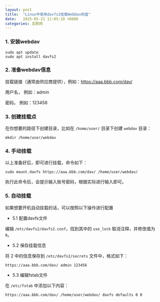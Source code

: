 ```yaml
---
layout: post
title:  "Linux中使用davfs2挂载WebDav网盘"
date:   2025-05-21 11:05:18 +0800
categories: 互联网
---
```


### 1. 安装webdav ###

    sudo apt update
    sudo apt install davfs2

### 2. 准备webdav信息 ###

挂载链接（通常由供应商提供），例如：https://aaa.bbb.com/dav/

用户名， 例如：admin

密码， 例如：123456

### 3. 创建挂载点 ###

在你想要的路径下创建目录，比如在 `/home/user/` 目录下创建 `webdav` 目录：

    mkdir /home/user/webdav

### 4. 手动挂载 ###

以上准备好后，即可进行挂载，命令如下：

    sudo mount.davfs https://aaa.bbb.com/dav/ /home/user/webdav/

执行此命令后，会提示输入账号密码，根据实际进行输入即可。

### 5. 自动挂载 ###

如果想要开机自动挂载的话，可以按照以下操作进行配置

- 5.1 配置davfs文件

编辑 `/etc/davfs2/davfs2.conf`，找到其中的 `use_lock` 取消注释，并修改值为 `0`。

- 5.2 保存挂载信息

将 2 中的信息保存到 `/etc/davfs2/secrets` 文件中，格式如下：

    https://aaa.bbb.com/dav/ admin 123456

- 5.3 编辑fstab文件

在 `/etc/fstab` 中添加以下内容：

    https://aaa.bbb.com/dav/ /home/user/webdav/ davfs defaults 0 0